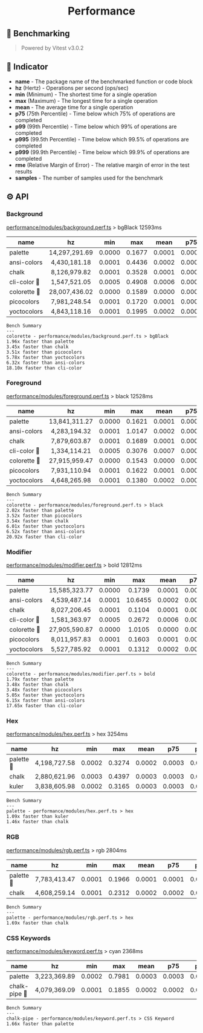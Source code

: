 <div align="center">

<h1>Performance</h1>

</div>

## 🔌 Benchmarking

> Powered by Vitest v3.0.2

## 📌 Indicator

- **name** - The package name of the benchmarked function or code block
- **hz** (Hertz) - Operations per second (ops/sec)
- **min** (Minimum) - The shortest time for a single operation
- **max** (Maximum) - The longest time for a single operation
- **mean** - The average time for a single operation
- **p75** (75th Percentile) - Time below which 75% of operations are completed
- **p99** (99th Percentile) - Time below which 99% of operations are completed
- **p995** (99.5th Percentile) - Time below which 99.5% of operations are completed
- **p999** (99.9th Percentile) - Time below which 99.9% of operations are completed
- **rme** (Relative Margin of Error) - The relative margin of error in the test results
- **samples** - The number of samples used for the benchmark

## ⚙️ API

### Background

[performance/modules/background.perf.ts](./modules/background.perf.ts) > bgBlack 12593ms

| name         |      hz       |  min   |  max   |  mean  |  p75   |  p99   |  p995  |  p999  |  rme   | samples  |         |
|--------------|:-------------:|:------:|:------:|:------:|:------:|:------:|:------:|:------:|:------:|:--------:|:-------:|
| palette      | 14,297,291.69 | 0.0000 | 0.1677 | 0.0001 | 0.0001 | 0.0001 | 0.0001 | 0.0002 | ±0.23% | 7148647  |         |
| ansi-colors  | 4,430,181.18  | 0.0001 | 0.4436 | 0.0002 | 0.0002 | 0.0003 | 0.0004 | 0.0008 | ±1.00% | 2215091  |         |
| chalk        | 8,126,979.82  | 0.0001 | 0.3528 | 0.0001 | 0.0001 | 0.0002 | 0.0002 | 0.0005 | ±0.31% | 4063490  |         |
| cli-color 🚨 | 1,547,521.05  | 0.0005 | 0.4908 | 0.0006 | 0.0006 | 0.0009 | 0.0011 | 0.0046 | ±0.49% |  773761  | slowest |
| colorette 🚀 | 28,007,436.02 | 0.0000 | 0.1589 | 0.0000 | 0.0001 | 0.0001 | 0.0001 | 0.0001 | ±0.23% | 14003719 | fastest |
| picocolors   | 7,981,248.54  | 0.0001 | 0.1720 | 0.0001 | 0.0001 | 0.0002 | 0.0003 | 0.0004 | ±0.25% | 3990625  |         |
| yoctocolors  | 4,843,118.16  | 0.0001 | 0.1995 | 0.0002 | 0.0002 | 0.0003 | 0.0003 | 0.0006 | ±0.27% | 2421560  |         |

```
Bench Summary
---
colorette - performance/modules/background.perf.ts > bgBlack
1.96x faster than palette
3.45x faster than chalk
3.51x faster than picocolors
5.78x faster than yoctocolors
6.32x faster than ansi-colors
18.10x faster than cli-color
```

### Foreground

[performance/modules/foreground.perf.ts](./modules/foreground.perf.ts) > black 12528ms

| name         |      hz       |  min   |  max   |  mean  |  p75   |  p99   |  p995  |  p999  |  rme   | samples  |         |
|--------------|:-------------:|:------:|:------:|:------:|:------:|:------:|:------:|:------:|:------:|:--------:|:-------:|
| palette      | 13,841,311.27 | 0.0000 | 0.1621 | 0.0001 | 0.0001 | 0.0001 | 0.0001 | 0.0002 | ±0.27% | 6920657  |         |
| ansi-colors  | 4,283,194.32  | 0.0001 | 1.0147 | 0.0002 | 0.0002 | 0.0006 | 0.0006 | 0.0014 | ±1.11% | 2141598  |         |
| chalk        | 7,879,603.87  | 0.0001 | 0.1689 | 0.0001 | 0.0001 | 0.0002 | 0.0002 | 0.0005 | ±0.24% | 3939802  |         |
| cli-color 🚨 | 1,334,114.21  | 0.0005 | 0.3076 | 0.0007 | 0.0007 | 0.0022 | 0.0025 | 0.0140 | ±0.44% |  667058  | slowest |
| colorette 🚀 | 27,915,959.47 | 0.0000 | 0.1543 | 0.0000 | 0.0001 | 0.0001 | 0.0001 | 0.0001 | ±0.23% | 13957980 | fastest |
| picocolors   | 7,931,110.94  | 0.0001 | 0.1622 | 0.0001 | 0.0001 | 0.0002 | 0.0002 | 0.0005 | ±0.25% | 3965556  |         |
| yoctocolors  | 4,648,265.98  | 0.0001 | 0.1380 | 0.0002 | 0.0002 | 0.0004 | 0.0004 | 0.0021 | ±0.23% | 2324133  |         |

```
Bench Summary
---
colorette - performance/modules/foreground.perf.ts > black
2.02x faster than palette
3.52x faster than picocolors
3.54x faster than chalk
6.01x faster than yoctocolors
6.52x faster than ansi-colors
20.92x faster than cli-color
```

### Modifier

[performance/modules/modifier.perf.ts](./modules/modifier.perf.ts) > bold 12812ms

| name         |      hz       |  min   |   max   |  mean  |  p75   |  p99   |  p995  |  p999  |  rme   | samples  |         |
|--------------|:-------------:|:------:|:-------:|:------:|:------:|:------:|:------:|:------:|:------:|:--------:|:-------:|
| palette      | 15,585,323.77 | 0.0000 | 0.1739  | 0.0001 | 0.0001 | 0.0001 | 0.0001 | 0.0002 | ±0.26% | 7792662  |         |
| ansi-colors  | 4,539,487.14  | 0.0001 | 10.6455 | 0.0002 | 0.0002 | 0.0005 | 0.0006 | 0.0017 | ±4.18% | 2269744  |         |
| chalk        | 8,027,206.45  | 0.0001 | 0.1104  | 0.0001 | 0.0001 | 0.0002 | 0.0002 | 0.0009 | ±0.25% | 4013604  |         |
| cli-color 🚨 | 1,581,363.97  | 0.0005 | 0.2672  | 0.0006 | 0.0006 | 0.0010 | 0.0012 | 0.0066 | ±0.38% |  790682  | slowest |
| colorette 🚀 | 27,905,590.87 | 0.0000 | 1.0105  | 0.0000 | 0.0001 | 0.0001 | 0.0001 | 0.0001 | ±0.47% | 13952798 | fastest |
| picocolors   | 8,011,957.83  | 0.0001 | 0.1603  | 0.0001 | 0.0001 | 0.0002 | 0.0002 | 0.0004 | ±0.24% | 4005979  |         |
| yoctocolors  | 5,527,785.92  | 0.0001 | 0.1312  | 0.0002 | 0.0002 | 0.0003 | 0.0003 | 0.0005 | ±0.22% | 2763893  |         |

```
Bench Summary
---
colorette - performance/modules/modifier.perf.ts > bold
1.79x faster than palette
3.48x faster than chalk
3.48x faster than picocolors
5.05x faster than yoctocolors
6.15x faster than ansi-colors
17.65x faster than cli-color
```

### Hex

[performance/modules/hex.perf.ts](./modules/hex.perf.ts) > hex 3254ms

| name       |      hz      |  min   |  max   |  mean  |  p75   |  p99   |  p995  |  p999  |  rme   | samples |         |
|------------|:------------:|:------:|:------:|:------:|:------:|:------:|:------:|:------:|:------:|:-------:|:-------:|
| palette 🚀 | 4,198,727.58 | 0.0002 | 0.3274 | 0.0002 | 0.0003 | 0.0004 | 0.0005 | 0.0015 | ±0.36% | 2099365 | fastest |
| chalk      | 2,880,621.96 | 0.0003 | 0.4397 | 0.0003 | 0.0003 | 0.0005 | 0.0006 | 0.0016 | ±0.76% | 1440311 | slowest |
| kuler      | 3,838,605.98 | 0.0002 | 0.3165 | 0.0003 | 0.0003 | 0.0004 | 0.0005 | 0.0014 | ±0.60% | 1919303 |         |

```
Bench Summary
---
palette - performance/modules/hex.perf.ts > hex
1.09x faster than kuler
1.46x faster than chalk
```

### RGB

[performance/modules/rgb.perf.ts](./modules/rgb.perf.ts) > rgb 2804ms

| name       |      hz      |  min   |  max   |  mean  |  p75   |  p99   |  p995  |  p999  |  rme   | samples |         |
|------------|:------------:|:------:|:------:|:------:|:------:|:------:|:------:|:------:|:------:|:-------:|:-------:|
| palette 🚀 | 7,783,413.47 | 0.0001 | 0.1966 | 0.0001 | 0.0001 | 0.0002 | 0.0003 | 0.0005 | ±0.71% | 3891707 | fastest |
| chalk      | 4,608,259.14 | 0.0001 | 0.2312 | 0.0002 | 0.0002 | 0.0003 | 0.0005 | 0.0008 | ±0.29% | 2304130 |         |

```
Bench Summary
---
palette - performance/modules/rgb.perf.ts > hex
1.69x faster than chalk
```

### CSS Keywords

[performance/modules/keyword.perf.ts](./modules/keyword.perf.ts) > cyan 2368ms

| name          |      hz      |  min   |  max   |  mean  |  p75   |  p99   |  p995  |  p999  |  rme   | samples |         |
|---------------|:------------:|:------:|:------:|:------:|:------:|:------:|:------:|:------:|:------:|:-------:|:-------:|
| palette       | 3,223,369.89 | 0.0002 | 0.7981 | 0.0003 | 0.0003 | 0.0005 | 0.0006 | 0.0027 | ±2.34% | 1611685 |         |
| chalk-pipe 🚀 | 4,079,369.09 | 0.0001 | 0.1855 | 0.0002 | 0.0002 | 0.0009 | 0.0015 | 0.0027 | ±0.28% | 2039685 | fastest |

```
Bench Summary
---
chalk-pipe - performance/modules/keyword.perf.ts > CSS Keyword
1.66x faster than palette
```

